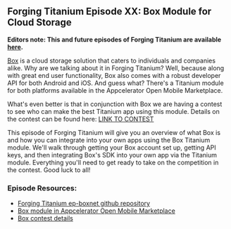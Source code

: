 ## Forging Titanium Episode XX: Box Module for Cloud Storage**Editors note: This and future episodes of Forging Titanium are available [here](http://vimeopro.com/appcelerator/forging-titanium).**[Box](http://box.com) is a cloud storage solution that caters to individuals and companies alike. Why are we talking about it in Forging Titanium? Well, because along with great end user functionality, Box also comes with a robust developer API for both Android and iOS. And guess what? There's a Titanium module for both platforms available in the Appcelerator Open Mobile Marketplace.What's even better is that in conjunction with Box we are having a contest to see who can make the best Titanium app using this module. Details on the contest can be found here: [LINK TO CONTEST]()This episode of Forging Titanium will give you an overview of what Box is and how you can integrate into your own apps using the Box Titanium module. We'll walk through getting your Box account set up, getting API keys, and then integrating Box's SDK into your own app via the Titanium module. Everything you'll need to get ready to take on the competition in the contest. Good luck to all!### Episode Resources:* [Forging Titanium ep-boxnet github repository](https://github.com/appcelerator-developer-relations/Forging-Titanium/tree/master/ep-boxnet)* [Box module in Appcelerator Open Mobile Marketplace](https://marketplace.appcelerator.com/apps/793)* [Box contest details]()